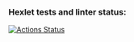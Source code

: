 ### Hexlet tests and linter status:
[![Actions Status](https://github.com/1Forcas1/frontend-project-46/workflows/hexlet-check/badge.svg)](https://github.com/1Forcas1/frontend-project-46/actions)